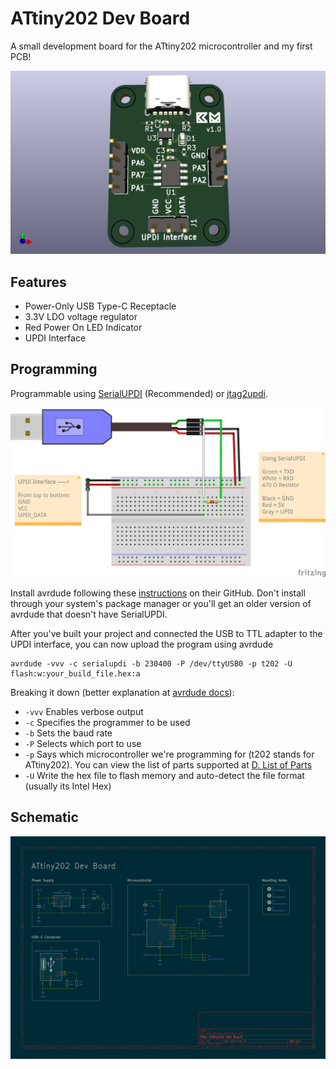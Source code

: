 # ATtiny202 Dev Board

A small development board for the ATtiny202 microcontroller and my first PCB!

![PCB Top View](docs/images/ATtiny202_Dev_Board_Top.png)

## Features

- Power-Only USB Type-C Receptacle
- 3.3V LDO voltage regulator
- Red Power On LED Indicator
- UPDI Interface

## Programming

Programmable using [SerialUPDI](https://github.com/SpenceKonde/AVR-Guidance/blob/master/UPDI/jtag2updi.md) (Recommended)
or [jtag2updi](https://github.com/ElTangas/jtag2updi).

![SerialUPDI Connections](docs/images/SerialUPDI_Connections.png)

Install avrdude following these [instructions](https://github.com/avrdudes/avrdude/wiki/Building-AVRDUDE-for-Linux) on their GitHub. Don't install through your system's package manager or you'll get an older version of avrdude that doesn't have SerialUPDI. 

After you've built your project and connected the USB to TTL adapter to the UPDI interface, 
you can now upload the program using avrdude

```
avrdude -vvv -c serialupdi -b 230400 -P /dev/ttyUSB0 -p t202 -U flash:w:your_build_file.hex:a
```

Breaking it down (better explanation at [avrdude docs](https://avrdudes.github.io/avrdude/8.0/avrdude_4.html#Option-Descriptions)):
- `-vvv` Enables verbose output
- `-c` Specifies the programmer to be used
- `-b` Sets the baud rate
- `-P` Selects which port to use
- `-p` Says which microcontroller we're programming for (t202 stands for ATtiny202). You can view the list of parts supported at [D. List of Parts](https://avrdudes.github.io/avrdude/8.0/avrdude_45.html#List-of-Parts)
- `-U` Write the hex file to flash memory and auto-detect the file format (usually its Intel Hex)

## Schematic

![Board Schematic](docs/images/ATtiny202_Dev_Board_Schematic.png)